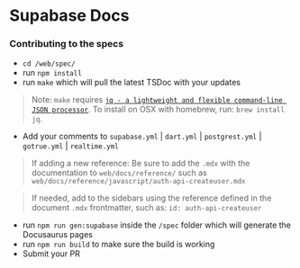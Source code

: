 # Supabase Docs

### Contributing to the specs

- `cd /web/spec/`
- run `npm install`
- run `make` which will pull the latest TSDoc with your updates

> Note: `make` requires [`jq - a lightweight and flexible command-line JSON processor`](https://stedolan.github.io/jq/). To install on OSX with homebrew, run: `brew install jq`.

- Add your comments to `supabase.yml` | `dart.yml` | `postgrest.yml` | `gotrue.yml` | `realtime.yml`

> If adding a new reference:
> Be sure to add the `.mdx` with the documentation to `web/docs/reference/` such as `web/docs/reference/javascript/auth-api-createuser.mdx`

> If needed, add to the sidebars using the reference defined in the document `.mdx` frontmatter, such as: `id: auth-api-createuser`

- run `npm run gen:supabase` inside the `/spec` folder which will generate the Docusaurus pages
- run `npm run build` to make sure the build is working
- Submit your PR
